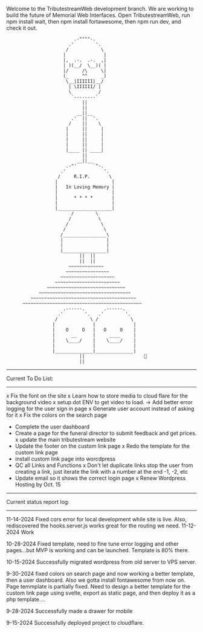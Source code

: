 Welcome to the TributestreamWeb development branch.
We are working to build the future of Memorial Web Interfaces.
Open TributestreamWeb, run npm install wait, then npm install fortawesome, then npm run dev, and check it out.

                             .-""""-.
                           .'        '.
                          /            \
                         |              |
                         |,  .-.  .-.  ,|
                         | )(__/  \__)( |
                         |/     /\     \|
                         (_     ^^     _)
                          \__|IIIIII|__/
                           | \IIIIII/ |
                           \          /
                            `--------`
                                ||
                                ||
                              __||__
                            .'  ||  '.
                           /    ||    \
                          |     ||     |
                          |     ||     |
                          |     ||     |
                          |     ||     |
                          |____ || ____|
                                ||
                              __||__
                          .-"'      `"-.
                        .'              '.
                       /     R.I.P.       \
                      |                    |
                      |   In Loving Memory |
                      |                    |
                      |      * * * *       |
                      |                    |
                      |____________________|
                            /        \
                           /          \
                          /            \
                         /              \
                        /________________\
                        |                |
                        |                |
                        |________________|
                               ||  ||
                               ||  ||
                           ~~~~~~~~~~~~~
                          ~~~~~~~~~~~~~~~~
                        ~~~~~~~~~~~~~~~~~~~~
                      ~~~~~~~~~~~~~~~~~~~~~~~~
                   ~~~~~~~~~~~~~~~~~~~~~~~~~~~~~
                ~~~~~~~~~~~~~~~~~~~~~~~~~~~~~~~~~~
             ~~~~~~~~~~~~~~~~~~~~~~~~~~~~~~~~~~~~~~~
          ~~~~~~~~~~~~~~~~~~~~~~~~~~~~~~~~~~~~~~~~~~~~
                         .------.       .------.
                       .'        '.   .'        '.
                      /            \ /            \
                     |              |              |
                     |    O     O   |   O     O    |
                     |      __      |     ____     |
                     |    \____/    |    \____/    |
                     |              |              |
                     |______________|______________|
                               ||                      🌙
                               ||

*******************
Current To Do List:
*******************
x Fix the font on the site
x Learn how to store media to cloud flare for the background video
x setup dot ENV to get video to load.
-> Add better error logging for the user sign in page
x Generate user account instead of asking for it
x Fix the colors on the search page
- Complete the user dashboard
- Create a page for the funeral director to submit feedback and get prices.
x update the main tributestream website
- Update the footer on the custom link page
x Redo the template for the custom link page
- install custom link page into worcdpress
- QC all Links and Functions
x Don't let duplicate links stop the user from creating a link, just iterate the link with a number at the end -1, -2, etc
- Update email so it shows the correct login page
x Renew Wordpress Hosting by Oct. 15 


**************************
Current status report log:
**************************

11-14-2024
Fixed cors error for local development while site is live. Also, rediscovered the hooks.server.js works great for the routing we need.
11-12-2024
Work

10-28-2024
Fixed template, need to fine tune error logging and other pages...but MVP is working and can be launched. Template is 80% there. 

10-15-2024
Successfully migrated wordpress from old server to VPS server. 

9-30-2024 
fixed colors on search page and now working a better template, then a user dashboard.  Also we gotta install fontawesome from now on. Page temmplate is partially fixed. Need to design a better template for the custom link page using svelte, export as static page, and then deploy it as a php template....

9-28-2024
Successfully made a drawer for mobile 

9-15-2024 
Successfully deployed project to cloudflare.